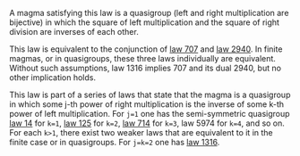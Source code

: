 A magma satisfying this law is a quasigroup (left and right multiplication are bijective) in which the square of left multiplication and the square of right division are inverses of each other.

This law is equivalent to the conjunction of [law 707](https://teorth.github.io/equational_theories/implications/?707) and [law 2940](https://teorth.github.io/equational_theories/implications/?2940).  In finite magmas, or in quasigroups, these three laws individually are equivalent.  Without such assumptions, law 1316 implies 707 and its dual 2940, but no other implication holds.

This law is part of a series of laws that state that the magma is a quasigroup in which some j-th power of right multiplication is the inverse of some k-th power of left multiplication.  For `j=1` one has the semi-symmetric quasigroup [law 14](https://teorth.github.io/equational_theories/implications/?14) for `k=1`, [law 125](https://teorth.github.io/equational_theories/implications/?125) for `k=2`, [law 714](https://teorth.github.io/equational_theories/implications/?714) for `k=3`, law 5974 for `k=4`, and so on.  For each `k>1`, there exist two weaker laws that are equivalent to it in the finite case or in quasigroups.  For `j=k=2` one has [law 1316](https://teorth.github.io/equational_theories/implications/?1316).

